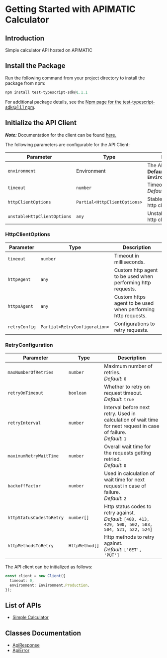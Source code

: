 
# Getting Started with APIMATIC Calculator

## Introduction

Simple calculator API hosted on APIMATIC

## Install the Package

Run the following command from your project directory to install the package from npm:

```ts
npm install test-typescript-sdk@1.1.1
```

For additional package details, see the [Npm page for the test-typescript-sdk@1.1.1 npm](https://www.npmjs.com/package/test-typescript-sdk/v/1.1.1).

## Initialize the API Client

**_Note:_** Documentation for the client can be found [here.](https://www.github.com/Syed-Subtain/test-typescript-js-sdk/tree/1.1.1/doc/client.md)

The following parameters are configurable for the API Client:

| Parameter | Type | Description |
|  --- | --- | --- |
| `environment` | Environment | The API environment. <br> **Default: `Environment.Production`** |
| `timeout` | `number` | Timeout for API calls.<br>*Default*: `0` |
| `httpClientOptions` | `Partial<HttpClientOptions>` | Stable configurable http client options. |
| `unstableHttpClientOptions` | `any` | Unstable configurable http client options. |

### HttpClientOptions

| Parameter | Type | Description |
|  --- | --- | --- |
| `timeout` | `number` | Timeout in milliseconds. |
| `httpAgent` | `any` | Custom http agent to be used when performing http requests. |
| `httpsAgent` | `any` | Custom https agent to be used when performing http requests. |
| `retryConfig` | `Partial<RetryConfiguration>` | Configurations to retry requests. |

### RetryConfiguration

| Parameter | Type | Description |
|  --- | --- | --- |
| `maxNumberOfRetries` | `number` | Maximum number of retries. <br> *Default*: `0` |
| `retryOnTimeout` | `boolean` | Whether to retry on request timeout. <br> *Default*: `true` |
| `retryInterval` | `number` | Interval before next retry. Used in calculation of wait time for next request in case of failure. <br> *Default*: `1` |
| `maximumRetryWaitTime` | `number` | Overall wait time for the requests getting retried. <br> *Default*: `0` |
| `backoffFactor` | `number` | Used in calculation of wait time for next request in case of failure. <br> *Default*: `2` |
| `httpStatusCodesToRetry` | `number[]` | Http status codes to retry against. <br> *Default*: `[408, 413, 429, 500, 502, 503, 504, 521, 522, 524]` |
| `httpMethodsToRetry` | `HttpMethod[]` | Http methods to retry against. <br> *Default*: `['GET', 'PUT']` |

The API client can be initialized as follows:

```ts
const client = new Client({
  timeout: 0,
  environment: Environment.Production,
});
```

## List of APIs

* [Simple Calculator](https://www.github.com/Syed-Subtain/test-typescript-js-sdk/tree/1.1.1/doc/controllers/simple-calculator.md)

## Classes Documentation

* [ApiResponse](https://www.github.com/Syed-Subtain/test-typescript-js-sdk/tree/1.1.1/doc/api-response.md)
* [ApiError](https://www.github.com/Syed-Subtain/test-typescript-js-sdk/tree/1.1.1/doc/api-error.md)

